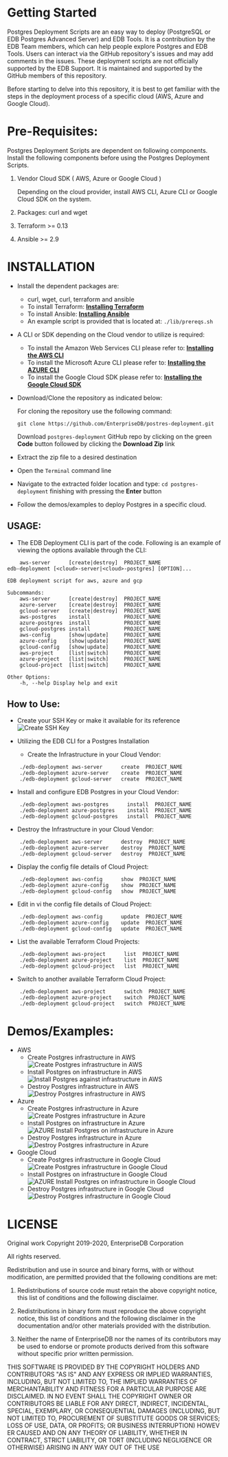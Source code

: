 # Getting Started
Postgres Deployment Scripts are an easy way to deploy (PostgreSQL or EDB Postgres Advanced Server) and EDB Tools. It is a contribution by the EDB Team members, which can help people explore Postgres and EDB Tools. Users can interact via the GitHub repository's issues and may add comments in the issues. These deployment scripts are not officially supported by the EDB Support. It is maintained and supported by the GitHub members of this repository.

Before starting to delve into this repository, it is best to get familiar with the steps in the deployment process of a specific cloud (AWS, Azure and Google Cloud).


# Pre-Requisites:
Postgres Deployment Scripts are dependent on following components. Install the following components before using the Postgres Deployment Scripts.

1. Vendor Cloud SDK ( AWS, Azure or Google Cloud )

   Depending on the cloud provider, install AWS CLI, Azure CLI or Google Cloud SDK on the system.
   
2. Packages: curl and wget
3. Terraform >= 0.13
4. Ansible >= 2.9

# INSTALLATION

* Install the dependent packages are:
  * curl, wget, curl, terraform and ansible
  * To install Terraform: **[Installing Terraform](https://learn.hashicorp.com/tutorials/terraform/install-cli)**
  * To install Ansible: **[Installing Ansible](https://docs.ansible.com/ansible/latest/installation_guide/intro_installation.html)**
  * An example script is provided that is located at: ```./lib/prereqs.sh```

* A CLI or SDK depending on the Cloud vendor to utilize is required: 
  * To install the Amazon Web Services CLI please refer to: **[Installing the AWS CLI](https://docs.aws.amazon.com/cli/latest/userguide/cli-chap-install.html)**
  * To install the Microsoft Azure CLI please refer to: **[Installing the AZURE CLI](https://docs.microsoft.com/en-us/cli/azure/install-azure-cli?view=azure-cli-latest)**
  * To install the Google Cloud SDK please refer to: **[Installing the Google Cloud SDK](https://cloud.google.com/sdk/docs/downloads-interactive)**

* Download/Clone the repository as indicated below:
  
  For cloning the repository use the following command:
  
  ```git clone https://github.com/EnterpriseDB/postres-deployment.git```
  
  Download ```postgres-deployment``` GitHub repo by clicking on the green **Code** button followed by clicking the **Download Zip** link

* Extract the zip file to a desired destination
 
* Open the ```Terminal``` command line

* Navigate to the extracted folder location and type: ```cd postgres-deployment``` finishing with pressing the **Enter** button

* Follow the demos/examples to deploy Postgres in a specific cloud.


## USAGE:
* The EDB Deployment CLI is part of the code. Following is an example of viewing the options available through the CLI:

```
    aws-server      [create|destroy]  PROJECT_NAME
edb-deployment [<cloud>-server|<cloud>-postgres] [OPTION]...

EDB deployment script for aws, azure and gcp

Subcommands:
    aws-server      [create|destroy]  PROJECT_NAME
    azure-server    [create|destroy]  PROJECT_NAME
    gcloud-server   [create|destroy]  PROJECT_NAME
    aws-postgres    install           PROJECT_NAME
    azure-postgres  install           PROJECT_NAME
    gcloud-postgres install           PROJECT_NAME
    aws-config      [show|update]     PROJECT_NAME
    azure-config    [show|update]     PROJECT_NAME
    gcloud-config   [show|update]     PROJECT_NAME
    aws-project     [list|switch]     PROJECT_NAME
    azure-project   [list|switch]     PROJECT_NAME
    gcloud-project  [list|switch]     PROJECT_NAME 

Other Options:
    -h, --help Display help and exit
```

## How to Use:
* Create your SSH Key or make it available for its reference
  ![Create SSH Key](./demos/KeyGen.gif)
  
* Utilizing the EDB CLI for a Postgres Installation
  * Create the Infrastructure in your Cloud Vendor:
```
    ./edb-deployment aws-server      create  PROJECT_NAME
    ./edb-deployment azure-server    create  PROJECT_NAME 
    ./edb-deployment gcloud-server   create  PROJECT_NAME
```

  * Install and configure EDB Postgres  in your Cloud Vendor:
```
    ./edb-deployment aws-postgres      install  PROJECT_NAME
    ./edb-deployment azure-postgres    install  PROJECT_NAME 
    ./edb-deployment gcloud-postgres   install  PROJECT_NAME
```

  * Destroy the Infrastructure in your Cloud Vendor:
```
    ./edb-deployment aws-server      destroy  PROJECT_NAME
    ./edb-deployment azure-server    destroy  PROJECT_NAME 
    ./edb-deployment gcloud-server   destroy  PROJECT_NAME
```
  * Display the config file details of Cloud Project:
```
    ./edb-deployment aws-config      show  PROJECT_NAME
    ./edb-deployment azure-config    show  PROJECT_NAME 
    ./edb-deployment gcloud-config   show  PROJECT_NAME
```
  * Edit in vi the config file details of Cloud Project:
```
    ./edb-deployment aws-config      update  PROJECT_NAME
    ./edb-deployment azure-config    update  PROJECT_NAME 
    ./edb-deployment gcloud-config   update  PROJECT_NAME
```
  * List the available Terraform Cloud Projects:
```
    ./edb-deployment aws-project      list  PROJECT_NAME
    ./edb-deployment azure-project    list  PROJECT_NAME 
    ./edb-deployment gcloud-project   list  PROJECT_NAME
```
  * Switch to another available Terraform Cloud Project:
```
    ./edb-deployment aws-project      switch  PROJECT_NAME
    ./edb-deployment azure-project    switch  PROJECT_NAME 
    ./edb-deployment gcloud-project   switch  PROJECT_NAME
```

# Demos/Examples:
* AWS
  * Create Postgres infrastructure in AWS
    ![Create Postgres infrastructure in AWS](./demos/AWS_Create_test.gif)
  * Install Postgres on infrastructure in AWS
    ![Install Postgres against infrastructure in AWS](./demos/AWS_Postgres_Install.gif)
  * Destroy Postgres infrastructure in AWS
    ![Destroy Postgres infrastructure in AWS](./demos/AWS_Destroy_test.gif)
* Azure
  * Create Postgres infrastructure in Azure
    ![Create Postgres infrastructure in Azure](./demos/AZURE_Create_test.gif)
  * Install Postgres on infrastructure in Azure
    ![AZURE Install Postgres on infrastructure in Azure](./demos/AZURE_PEM_Install.gif)
  * Destroy Postgres infrastructure in Azure
    ![Destroy Postgres infrastructure in Azure](./demos/AZURE_Destroy_test.gif)
* Google Cloud
  * Create Postgres infrastructure in Google Cloud
    ![Create Postgres infrastructure in Google Cloud](./demos/GCLOUD_Create_test.gif)
  * Install Postgres on infrastructure in Google Cloud
    ![AZURE Install Postgres on infrastructure in Google Cloud](./demos/GCLOUD_PEM_Install.gif)
  * Destroy Postgres infrastructure in Google Cloud
    ![Destroy Postgres infrastructure in Google Cloud](./demos/GCLOUD_Destroy_test.gif)

# LICENSE
Original work Copyright 2019-2020, EnterpriseDB Corporation

All rights reserved.

Redistribution and use in source and binary forms, with or without
modification, are permitted provided that the following conditions are 
met:

1. Redistributions of source code must retain the above copyright 
notice, this list of conditions and the following disclaimer.

2. Redistributions in binary form must reproduce the above copyright 
notice, this list of conditions and the following disclaimer in the 
documentation and/or other materials provided with the distribution.

3. Neither the name of EnterpriseDB nor the names of its contributors 
may be used to endorse or promote products derived from this software 
without specific prior written permission.

THIS SOFTWARE IS PROVIDED BY THE COPYRIGHT HOLDERS AND CONTRIBUTORS "AS 
IS" AND ANY EXPRESS OR IMPLIED WARRANTIES, INCLUDING, BUT NOT LIMITED 
TO, THE IMPLIED WARRANTIES OF MERCHANTABILITY AND FITNESS FOR A 
PARTICULAR PURPOSE ARE DISCLAIMED. IN NO EVENT SHALL THE COPYRIGHT OWNER OR CONTRIBUTORS BE LIABLE FOR ANY DIRECT, INDIRECT, INCIDENTAL, 
SPECIAL, EXEMPLARY, OR CONSEQUENTIAL DAMAGES (INCLUDING, BUT NOT 
LIMITED TO, PROCUREMENT OF SUBSTITUTE GOODS OR SERVICES; LOSS OF USE, 
DATA, OR PROFITS; OR BUSINESS INTERRUPTION) HOWEV
ER CAUSED AND ON ANY THEORY OF LIABILITY, WHETHER IN CONTRACT, STRICT LIABILITY, OR TORT 
(INCLUDING NEGLIGENCE OR OTHERWISE) ARISING IN ANY WAY OUT OF THE USE
